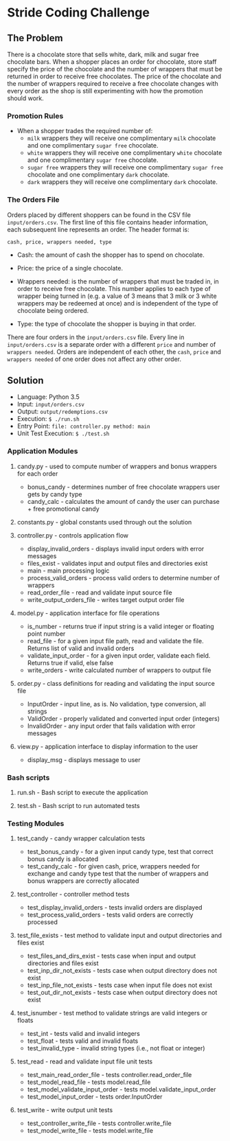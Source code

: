 # Stride Coding Challenge


## The Problem

There is a chocolate store that sells white, dark, milk and sugar free
chocolate bars. When a shopper places an order for chocolate, store
staff specify the price of the chocolate and the number of wrappers that
must be returned in order to receive free chocolates. The price of the
chocolate and the number of wrappers required to receive a free
chocolate changes with every order as the shop is still experimenting
with how the promotion should work.

### Promotion Rules

- When a shopper trades the required number of:
  - `milk` wrappers they will receive one complimentary `milk` chocolate
    and one complimentary `sugar free` chocolate.
  - `white` wrappers they will receive one complimentary `white`
    chocolate and one complimentary `sugar free` chocolate.
  - `sugar free` wrappers they will receive one complimentary `sugar
    free` chocolate and one complimentary `dark` chocolate.
  - `dark` wrappers they will receive one complimentary `dark`
    chocolate.

### The Orders File

Orders placed by different shoppers can be found in the CSV file
`input/orders.csv`. The first line of this file contains header
information, each subsequent line represents an order. The header format
is:

    cash, price, wrappers needed, type

- Cash: the amount of cash the shopper has to spend on chocolate.

- Price: the price of a single chocolate.

- Wrappers needed: is the number of wrappers that must be traded in, in
  order to receive free chocolate. This number applies to each type of
  wrapper being turned in (e.g. a value of 3 means that 3 milk or 3 white
  wrappers may be redeemed at once) and is independent of the type of
  chocolate being ordered.

- Type: the type of chocolate the shopper is buying in that order.

There are four orders in the `input/orders.csv` file. Every line in
`input/orders.csv` is a separate order with a different `price` and
number of `wrappers needed`. Orders are independent of each other, the
`cash`, `price` and `wrappers needed` of one order does not affect any
other order.

## Solution

 - Language: Python 3.5
 - Input: `input/orders.csv`
 - Output: `output/redemptions.csv`
 - Execution: `$ ./run.sh`
 - Entry Point: `file: controller.py method: main`
 - Unit Test Execution: `$ ./test.sh`
 
 ### Application Modules
 
1. candy.py - used to compute number of wrappers and bonus wrappers  for each order

    - bonus_candy - determines number of free chocolate wrappers user gets by candy type
    - candy_calc - calculates the amount of candy the user can purchase + free promotional candy
 
2. constants.py - global constants used through out the solution
 
3. controller.py - controls application flow

    - display_invalid_orders - displays invalid input orders with error messages
    - files_exist - validates input and output files and directories exist
    - main - main processing logic
    - process_valid_orders - process valid orders to determine number of wrappers
    - read_order_file - read and validate input source file
    - write_output_orders_file - writes target output order file
  
4. model.py - application interface for file operations

    - is_number - returns true if input string is a valid integer or floating point number
    - read_file - for a given input file path, read and validate the file.  Returns list of valid and invalid orders
    - validate_input_order - for a given input order, validate each field.  Returns true if valid, else false
    - write_orders - write calculated number of wrappers to output file
 
5. order.py - class definitions for reading and validating the input source file

    - InputOrder - input line, as is.  No validation, type conversion, all strings
    - ValidOrder - properly validated and converted input order (integers)
    - InvalidOrder - any input order that fails validation with error messages
 
6. view.py - application interface to display information to the user

    - display_msg - displays message to user
 
 ### Bash scripts

1. run.sh - Bash script to execute the application
 
2. test.sh - Bash script to run automated tests
 
 ### Testing Modules
 
1. test_candy - candy wrapper calculation tests

    - test_bonus_candy - for a given input candy type, test that correct bonus candy is allocated
    - test_candy_calc - for given cash, price, wrappers needed for exchange and candy type test that the number of wrappers and bonus wrappers are correctly allocated
 
2. test_controller - controller method tests

    - test_display_invalid_orders - tests invalid orders are displayed
    - test_process_valid_orders - tests valid orders are correctly processed

3. test_file_exists - test method to validate input and output directories and files exist

    - test_files_and_dirs_exist - tests case when input and output directories and files exist
    - test_inp_dir_not_exists - tests case when output directory does not exist
    - test_inp_file_not_exists - tests case when input file does not exist
    - test_out_dir_not_exists - tests case when output directory does not exist

4. test_isnumber - test method to validate strings are valid integers or floats

    - test_int - tests valid and invalid integers
    - test_float - tests valid and invalid floats
    - test_invalid_type - invalid string types (i.e., not float or integer)
    
5. test_read - read and validate input file unit tests

    - test_main_read_order_file - tests controller.read_order_file
    - test_model_read_file - tests model.read_file
    - test_model_validate_input_order - tests model.validate_input_order
    - test_model_input_order - tests order.InputOrder
 
6. test_write - write output unit tests

    - test_controller_write_file - tests controller.write_file
    - test_model_write_file - tests model.write_file
    

 